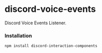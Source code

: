 # discord-voice-events

Discord Voice Events Listener.

### Installation
```
npm install discord-interaction-components
```
